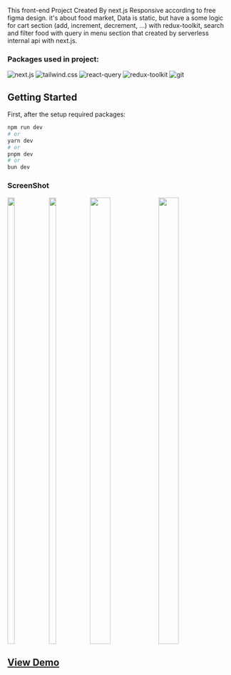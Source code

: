 This front-end Project Created By next.js Responsive according to free figma design. it's about food market, Data is static, but have a some logic for cart section (add, increment, decrement, ...) with redux-toolkit, search and filter food with query in menu section that created by serverless internal api with next.js.

### Packages used in project:
![next.js](https://camo.githubusercontent.com/11561ed7d7e5735041de1effd78226dfc545474e6f468482f91223957fe7234e/68747470733a2f2f696d672e736869656c64732e696f2f62616467652f6e6578742e6a732d3030303030303f7374796c653d666f722d7468652d6261646765266c6f676f3d6e657874646f746a73266c6f676f436f6c6f723d7768697465)
![tailwind.css](https://camo.githubusercontent.com/4035639fa9b5a59d0686daa6e2b37156b8e00f198814e38f3a44398159426bf9/68747470733a2f2f696d672e736869656c64732e696f2f62616467652f5461696c77696e645f4353532d3039323734393f7374796c653d666f722d7468652d6261646765266c6f676f3d7461696c77696e64637373266c6f676f436f6c6f723d303642364434266c6162656c436f6c6f723d303030303030)
![react-query](https://camo.githubusercontent.com/2021b00ae21b4170be4828e51b3287f4eaac12952739eb13bb9fb314e0a53206/68747470733a2f2f696d672e736869656c64732e696f2f62616467652f2d52656163745f51756572792d4646343135343f7374796c653d666f722d7468652d6261646765266c6f676f3d72656163742532307175657279266c6f676f436f6c6f723d7768697465)
![redux-toolkit](https://camo.githubusercontent.com/c90a343fe4d6e339b9d5d1e62c80985e43a682d3f9629f82faba5be994b8259f/68747470733a2f2f696d672e736869656c64732e696f2f62616467652f52656475782d3539334438383f7374796c653d666f722d7468652d6261646765266c6f676f3d7265647578266c6f676f436f6c6f723d7768697465)
![git](https://camo.githubusercontent.com/f38298638f10774e1f0205a1111dff4a7675c0ed8600356f28e8276c2bab8235/68747470733a2f2f696d672e736869656c64732e696f2f62616467652f4769742d4630353033323f7374796c653d666f722d7468652d6261646765266c6f676f3d676974266c6f676f436f6c6f723d7768697465)


## Getting Started

First, after the setup required packages:

```bash
npm run dev
# or
yarn dev
# or
pnpm dev
# or
bun dev
```



### ScreenShot

<div style='display: flex; gap:2px'>
<img src='https://s8.uupload.ir/files/screenshot_20240330_113429_com.android.chrome_jj0a.jpg' style='width:18%;object-fit:cover; height:1000px;' />
<img src='https://s8.uupload.ir/files/branch-mobile_spog.jpg' style='width:18%;object-fit:cover; height:1000px;' />
  <img src='https://s8.uupload.ir/files/screenshot_20240330_113504_com.android.chrome_m8yk.jpg' style='width:30%;object-fit:cover; height:1000px;' />
<img src='https://s8.uupload.ir/files/branch-web_ku0.jpg' style='width:30%;object-fit:cover; height:1000px;' />
</div>


## [View Demo](https://tarkhine-zeta.vercel.app/)


